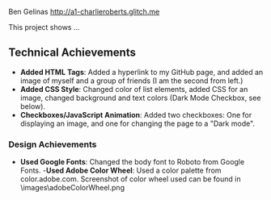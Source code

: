 Ben Gelinas
http://a1-charlieroberts.glitch.me

This project shows ...

## Technical Achievements
- **Added HTML Tags**: Added a hyperlink to my GitHub page, and added an image of myself and a group of friends (I am the second from left.)
- **Added CSS Style**: Changed color of list elements, added CSS for an image, changed background and text colors (Dark Mode Checkbox, see below).
- **Checkboxes/JavaScript Animation**: Added two checkboxes: One for displaying an image, and one for changing the page to a "Dark mode".

### Design Achievements
- **Used Google Fonts**: Changed the body font to Roboto from Google Fonts.
-**Used Adobe Color Wheel**: Used a color palette from color.adobe.com. Screenshot of color wheel used can be found in \images\adobeColorWheel.png
